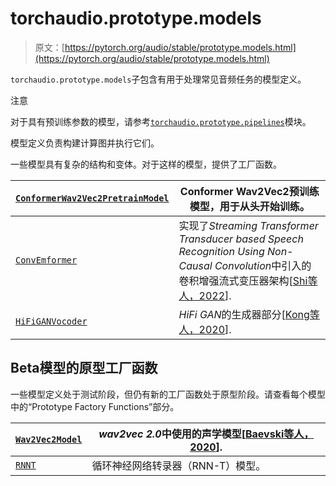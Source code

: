# torchaudio.prototype.models

> 原文：[https://pytorch.org/audio/stable/prototype.models.html](https://pytorch.org/audio/stable/prototype.models.html)

`torchaudio.prototype.models`子包含有用于处理常见音频任务的模型定义。

注意

对于具有预训练参数的模型，请参考[`torchaudio.prototype.pipelines`](prototype.pipelines.html#module-torchaudio.prototype.pipelines "torchaudio.prototype.pipelines")模块。

模型定义负责构建计算图并执行它们。

一些模型具有复杂的结构和变体。对于这样的模型，提供了工厂函数。

| [`ConformerWav2Vec2PretrainModel`](generated/torchaudio.prototype.models.ConformerWav2Vec2PretrainModel.html#torchaudio.prototype.models.ConformerWav2Vec2PretrainModel "torchaudio.prototype.models.ConformerWav2Vec2PretrainModel") | Conformer Wav2Vec2预训练模型，用于从头开始训练。 |
| --- | --- |
| [`ConvEmformer`](generated/torchaudio.prototype.models.ConvEmformer.html#torchaudio.prototype.models.ConvEmformer "torchaudio.prototype.models.ConvEmformer") | 实现了*Streaming Transformer Transducer based Speech Recognition Using Non-Causal Convolution*中引入的卷积增强流式变压器架构[[Shi等人，2022](references.html#id31 "Yangyang Shi, Chunyang Wu, Dilin Wang, Alex Xiao, Jay Mahadeokar, Xiaohui Zhang, Chunxi Liu, Ke Li, Yuan Shangguan, Varun Nagaraja, Ozlem Kalinli, and Mike Seltzer. Streaming transformer transducer based speech recognition using non-causal convolution. In ICASSP 2022 - 2022 IEEE International Conference on Acoustics, Speech and Signal Processing (ICASSP), volume, 8277-8281\. 2022\. doi:10.1109/ICASSP43922.2022.9747706.")]. |
| [`HiFiGANVocoder`](generated/torchaudio.prototype.models.HiFiGANVocoder.html#torchaudio.prototype.models.HiFiGANVocoder "torchaudio.prototype.models.HiFiGANVocoder") | *HiFi GAN*的生成器部分[[Kong等人，2020](references.html#id57 "Jungil Kong, Jaehyeon Kim, and Jaekyoung Bae. Hifi-gan: generative adversarial networks for efficient and high fidelity speech synthesis. In H. Larochelle, M. Ranzato, R. Hadsell, M.F. Balcan, and H. Lin, editors, Advances in Neural Information Processing Systems, volume 33, 17022–17033\. Curran Associates, Inc., 2020\. URL: https://proceedings.neurips.cc/paper/2020/file/c5d736809766d46260d816d8dbc9eb44-Paper.pdf.")]. |

## Beta模型的原型工厂函数[](#prototype-factory-functions-of-beta-models "Permalink to this heading")

一些模型定义处于测试阶段，但仍有新的工厂函数处于原型阶段。请查看每个模型中的“Prototype Factory Functions”部分。

| [`Wav2Vec2Model`](generated/torchaudio.models.Wav2Vec2Model.html#torchaudio.models.Wav2Vec2Model "torchaudio.models.Wav2Vec2Model") | *wav2vec 2.0*中使用的声学模型[[Baevski等人，2020](references.html#id15 "Alexei Baevski, Henry Zhou, Abdelrahman Mohamed, and Michael Auli. Wav2vec 2.0: a framework for self-supervised learning of speech representations. 2020\. arXiv:2006.11477.")]. |
| --- | --- |
| [`RNNT`](generated/torchaudio.models.RNNT.html#torchaudio.models.RNNT "torchaudio.models.RNNT") | 循环神经网络转录器（RNN-T）模型。 |
